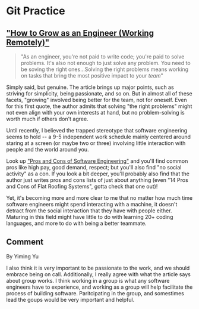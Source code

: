 # Git Practice
## ["How to Grow as an Engineer (Working Remotely)"](https://open.nytimes.com/how-to-grow-as-an-engineer-working-remotely-3baff8211f3e)

> "As an engineer, you're not paid to write code; you're paid to solve problems. It's also not enough to just solve any problem. You need to be soving the right ones...Solving the right problems means working on tasks that bring the most positive impact to your _team_"

Simply said, but genuine. The article brings up major points, such as striving for simplicity, being passionate, and so on. But in almost all of these facets, "growing" involved being better for the team, not for oneself. Even for this first quote, the author admits that solving "the right problems" might not even align with your own interests at hand, but no problem-solving is worth much if others don't agree.

Until recently, I believed the trapped stereotype that software engineering seems to hold -- a 9-5 independent work schedule mainly centered around staring at a screen (or maybe two or three) involving little interaction with people and the world around you.

Look up ["Pros and Cons of Software Engineering"](https://honestproscons.com/pros-and-cons-of-software-engineering/) and you'll find common pros like high pay, good demand, respect; but you'll also find "no social activity" as a con. If you look a bit deeper, you'll probably also find that the author just writes pros and cons lists of just about anything (even "14 Pros and Cons of Flat Roofing Systems", gotta check that one out)!

Yet, it's becoming more and more clear to me that no matter how much time software engineers might spend interacting with a machine, it doesn't detract from the social interaction that they have with people either. Maturing in this field might have little to do with learning 20+ coding languages, and more to do with being a better teammate.

## Comment

By Yiming Yu

I also think it is very important to be passionate to the work, and we should embrace being on call. Additionally, I really agree with what the article says about group works. I think working in a group is what any software engineers have to experience, and working as a group will help facilitate the process of building software. Paritcipating in the group, and somestimes lead the goups would be very important and helpful.
